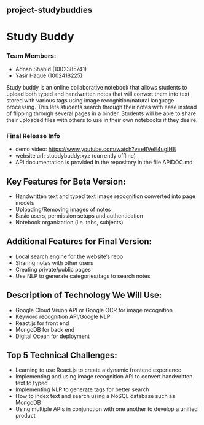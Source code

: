 ## project-studybuddies

# Study Buddy

### Team Members: 
- Adnan Shahid (1002385741) 
- Yasir Haque (1002418225)

Study buddy is an online collaborative notebook that allows students to upload both typed and handwritten notes that will convert them into text stored with various tags using image recognition/natural language processing. This lets students search through their notes with ease instead of flipping through several pages in a binder. Students will be able to share their uploaded files with others to use in their own notebooks if they desire.

### Final Release Info
- demo video: https://www.youtube.com/watch?v=eBVeE4ugIH8
- website url: studdybuddy.xyz (currently offline)
- API documentation is provided in the repository in the file APIDOC.md

## Key Features for Beta Version:
- Handwritten text and typed text image recognition converted into page models
- Uploading/Removing images of notes
- Basic users, permission setups and authentication
- Notebook organization (i.e. tabs, subjects)

## Additional Features for Final Version:
- Local search engine for the website’s repo
- Sharing notes with other users
- Creating private/public pages
- Use NLP to generate categories/tags to search notes

## Description of Technology We Will Use:
- Google Cloud Vision API or Google OCR for image recognition
- Keyword recognition API/Google NLP
- React.js for front end
- MongoDB for back end
- Digital Ocean for deployment

## Top 5 Technical Challenges:
- Learning to use React.js to create a dynamic frontend experience
- Implementing and using image recognition API to convert handwritten text to typed
- Implementing NLP to generate tags for better search
- How to index text and search using a NoSQL database such as MongoDB
- Using multiple APIs in conjunction with one another to develop a unified product
